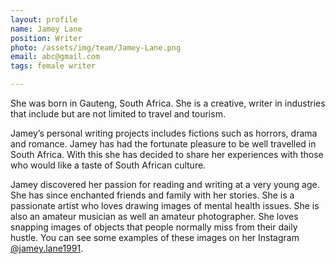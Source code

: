 ```yaml
---
layout: profile
name: Jamey Lane
position: Writer
photo: /assets/img/team/Jamey-Lane.png
email: abc@gmail.com
tags: female writer

---
```

She was born in Gauteng, South Africa. She is a creative, writer in industries that include but are not limited to travel and tourism.

Jamey’s personal writing projects includes fictions such as horrors, drama and romance. Jamey has had the fortunate pleasure to be well travelled in South Africa. With this she has decided to share her experiences with those who would like a taste of South African culture.

Jamey discovered her passion for reading and writing at a very young age. She has since enchanted friends and family with her stories. She is a passionate artist who loves drawing images of mental health issues. She is also an amateur musician as well an amateur photographer. She loves snapping images of objects that people normally miss from their daily hustle. You can see some examples of these images on her Instagram [@jamey.lane1991](https://www.instagram.com/jamey.lane1991/).


